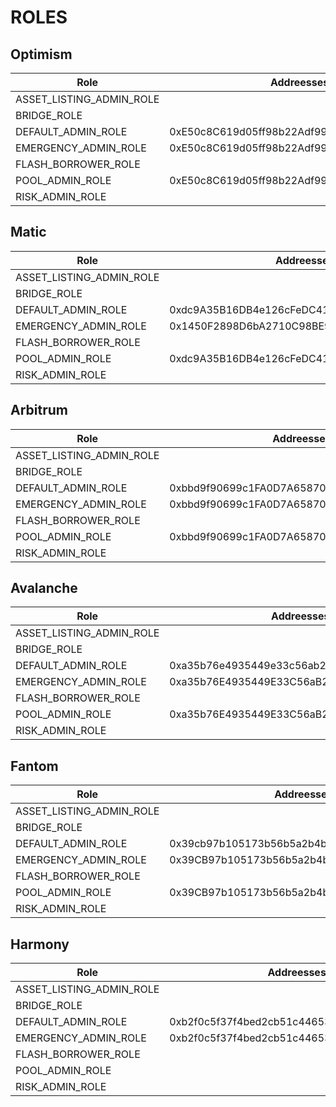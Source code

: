 # ROLES

## Optimism
| Role | Addreesses |
|------|------------|
| ASSET_LISTING_ADMIN_ROLE |  |
| BRIDGE_ROLE |  |
| DEFAULT_ADMIN_ROLE | 0xE50c8C619d05ff98b22Adf991F17602C774F785c |
| EMERGENCY_ADMIN_ROLE | 0xE50c8C619d05ff98b22Adf991F17602C774F785c |
| FLASH_BORROWER_ROLE |  |
| POOL_ADMIN_ROLE | 0xE50c8C619d05ff98b22Adf991F17602C774F785c |
| RISK_ADMIN_ROLE |  |

## Matic
| Role | Addreesses |
|------|------------|
| ASSET_LISTING_ADMIN_ROLE |  |
| BRIDGE_ROLE |  |
| DEFAULT_ADMIN_ROLE | 0xdc9A35B16DB4e126cFeDC41322b3a36454B1F772 |
| EMERGENCY_ADMIN_ROLE | 0x1450F2898D6bA2710C98BE9CAF3041330eD5ae58 |
| FLASH_BORROWER_ROLE |  |
| POOL_ADMIN_ROLE | 0xdc9A35B16DB4e126cFeDC41322b3a36454B1F772 |
| RISK_ADMIN_ROLE |  |

## Arbitrum
| Role | Addreesses |
|------|------------|
| ASSET_LISTING_ADMIN_ROLE |  |
| BRIDGE_ROLE |  |
| DEFAULT_ADMIN_ROLE | 0xbbd9f90699c1FA0D7A65870D241DD1f1217c96Eb |
| EMERGENCY_ADMIN_ROLE | 0xbbd9f90699c1FA0D7A65870D241DD1f1217c96Eb |
| FLASH_BORROWER_ROLE |  |
| POOL_ADMIN_ROLE | 0xbbd9f90699c1FA0D7A65870D241DD1f1217c96Eb |
| RISK_ADMIN_ROLE |  |

## Avalanche
| Role | Addreesses |
|------|------------|
| ASSET_LISTING_ADMIN_ROLE |  |
| BRIDGE_ROLE |  |
| DEFAULT_ADMIN_ROLE | 0xa35b76e4935449e33c56ab24b23fcd3246f13470 |
| EMERGENCY_ADMIN_ROLE | 0xa35b76E4935449E33C56aB24b23fcd3246f13470 |
| FLASH_BORROWER_ROLE |  |
| POOL_ADMIN_ROLE | 0xa35b76E4935449E33C56aB24b23fcd3246f13470 |
| RISK_ADMIN_ROLE |  |

## Fantom
| Role | Addreesses |
|------|------------|
| ASSET_LISTING_ADMIN_ROLE |  |
| BRIDGE_ROLE |  |
| DEFAULT_ADMIN_ROLE | 0x39cb97b105173b56b5a2b4b33ad25d6a50e6c949 |
| EMERGENCY_ADMIN_ROLE | 0x39CB97b105173b56b5a2b4b33AD25d6a50E6c949 |
| FLASH_BORROWER_ROLE |  |
| POOL_ADMIN_ROLE | 0x39CB97b105173b56b5a2b4b33AD25d6a50E6c949 |
| RISK_ADMIN_ROLE |  |

## Harmony
| Role | Addreesses |
|------|------------|
| ASSET_LISTING_ADMIN_ROLE |  |
| BRIDGE_ROLE |  |
| DEFAULT_ADMIN_ROLE | 0xb2f0c5f37f4bed2cb51c44653cd5d84866bdcd2d |
| EMERGENCY_ADMIN_ROLE | 0xb2f0c5f37f4bed2cb51c44653cd5d84866bdcd2d |
| FLASH_BORROWER_ROLE |  |
| POOL_ADMIN_ROLE |  |
| RISK_ADMIN_ROLE |  |
